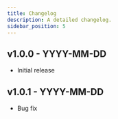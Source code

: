 ```yaml
---
title: Changelog
description: A detailed changelog.
sidebar_position: 5
---
```


## v1.0.0 - YYYY-MM-DD

- Initial release

## v1.0.1 - YYYY-MM-DD

- Bug fix
